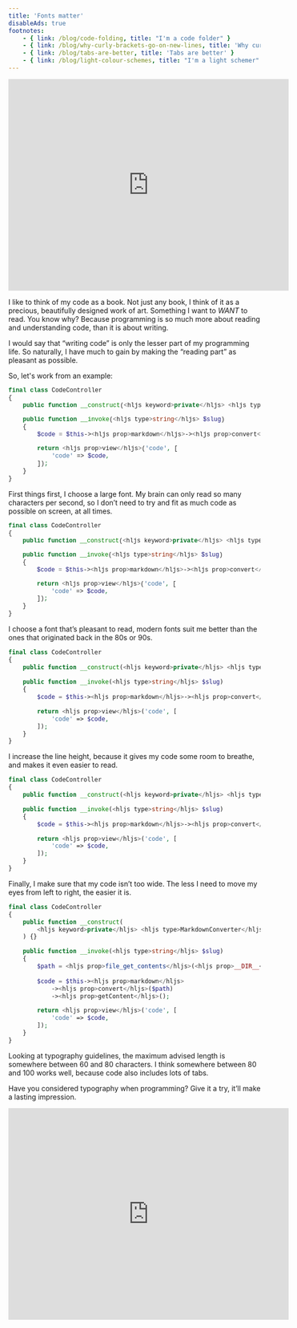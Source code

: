 ```yaml
---
title: 'Fonts matter'
disableAds: true
footnotes:
    - { link: /blog/code-folding, title: "I'm a code folder" }
    - { link: /blog/why-curly-brackets-go-on-new-lines, title: 'Why curly brackets go on new lines' }
    - { link: /blog/tabs-are-better, title: 'Tabs are better' }
    - { link: /blog/light-colour-schemes, title: "I'm a light schemer" }
---
```


<style>
.fonts-01 code {
    font-size: 12px;
    line-height: 1.1em;
    font-family: "Courier New", monospace;
}

.fonts-02 code {
    line-height: 1.1em;
    font-family: "Courier New", monospace;
}

.fonts-03 code {
    line-height: 1.2em;
}
</style>

<p><iframe width="560" height="422" src="https://www.youtube.com/embed/1UxQX00BZug" title="YouTube video player" frameborder="0" allow="accelerometer; autoplay; clipboard-write; encrypted-media; gyroscope; picture-in-picture" allowfullscreen></iframe></p>

I like to think of my code as a book. Not just any book, I think of it as a precious, beautifully designed work of art. Something I want to _WANT_ to read. You know why? Because programming is so much more about reading and understanding code, than it is about writing.

I would say that “writing code” is only the lesser part of my programming life. So naturally, I have much to gain by making the “reading part” as pleasant as possible.

So, let's work from an example:

<div class="fonts-01">

```php
final class CodeController
{
    public function __construct(<hljs keyword>private</hljs> <hljs type>MarkdownConverter</hljs> <hljs prop>$markdown</hljs>) {}

    public function __invoke(<hljs type>string</hljs> $slug)
    {
        $code = $this-><hljs prop>markdown</hljs>-><hljs prop>convert</hljs>(<hljs prop>file_get_contents</hljs>(<hljs prop>__DIR__</hljs> . "/code/{$slug}.md"))-><hljs prop>getContent</hljs>();

        return <hljs prop>view</hljs>('code', [
            'code' => $code,
        ]);
    }
}
```

</div>

First things first, I choose a large font. My brain can only read so many characters per second, so I don’t need to try and fit as much code as possible on screen, at all times.


<div class="fonts-02">

```php
final class CodeController
{
    public function __construct(<hljs keyword>private</hljs> <hljs type>MarkdownConverter</hljs> <hljs prop>$markdown</hljs>) {}

    public function __invoke(<hljs type>string</hljs> $slug)
    {
        $code = $this-><hljs prop>markdown</hljs>-><hljs prop>convert</hljs>(<hljs prop>file_get_contents</hljs>(<hljs prop>__DIR__</hljs> . "/code/{$slug}.md"))-><hljs prop>getContent</hljs>();

        return <hljs prop>view</hljs>('code', [
            'code' => $code,
        ]);
    }
}
```

</div>

I choose a font that’s pleasant to read, modern fonts suit me better than the ones that originated back in the 80s or 90s.


<div class="fonts-03">

```php
final class CodeController
{
    public function __construct(<hljs keyword>private</hljs> <hljs type>MarkdownConverter</hljs> <hljs prop>$markdown</hljs>) {}

    public function __invoke(<hljs type>string</hljs> $slug)
    {
        $code = $this-><hljs prop>markdown</hljs>-><hljs prop>convert</hljs>(<hljs prop>file_get_contents</hljs>(<hljs prop>__DIR__</hljs> . "/code/{$slug}.md"))-><hljs prop>getContent</hljs>();

        return <hljs prop>view</hljs>('code', [
            'code' => $code,
        ]);
    }
}
```

</div>

I increase the line height, because it gives my code some room to breathe, and makes it even easier to read.


```php
final class CodeController
{
    public function __construct(<hljs keyword>private</hljs> <hljs type>MarkdownConverter</hljs> <hljs prop>$markdown</hljs>) {}

    public function __invoke(<hljs type>string</hljs> $slug)
    {
        $code = $this-><hljs prop>markdown</hljs>-><hljs prop>convert</hljs>(<hljs prop>file_get_contents</hljs>(<hljs prop>__DIR__</hljs> . "/code/{$slug}.md"))-><hljs prop>getContent</hljs>();

        return <hljs prop>view</hljs>('code', [
            'code' => $code,
        ]);
    }
}
```

Finally, I make sure that my code isn’t too wide. The less I need to move my eyes from left to right, the easier it is.


```php
final class CodeController
{
    public function __construct(
        <hljs keyword>private</hljs> <hljs type>MarkdownConverter</hljs> <hljs prop>$markdown</hljs>,
    ) {}

    public function __invoke(<hljs type>string</hljs> $slug)
    {
        $path = <hljs prop>file_get_contents</hljs>(<hljs prop>__DIR__</hljs> . "/code/{$slug}.md");
        
        $code = $this-><hljs prop>markdown</hljs>
            -><hljs prop>convert</hljs>($path)
            -><hljs prop>getContent</hljs>();

        return <hljs prop>view</hljs>('code', [
            'code' => $code,
        ]);
    }
}
```

Looking at typography guidelines, the maximum advised length is somewhere between 60 and 80 characters. I think somewhere between 80 and 100 works well, because code also includes lots of tabs.

Have you considered typography when programming? Give it a try, it’ll make a lasting impression.

<p><iframe width="560" height="422" src="https://www.youtube.com/embed/1UxQX00BZug" title="YouTube video player" frameborder="0" allow="accelerometer; autoplay; clipboard-write; encrypted-media; gyroscope; picture-in-picture" allowfullscreen></iframe></p>